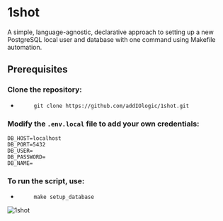 # 1shot
A simple, language-agnostic, declarative approach to setting up a new PostgreSQL local user and database with one command using Makefile automation.

## Prerequisites

### Clone the repository:
-          git clone https://github.com/addIOlogic/1shot.git

### Modify the `.env.local` file to add your own credentials:
```
DB_HOST=localhost
DB_PORT=5432
DB_USER=
DB_PASSWORD=
DB_NAME=
```
### To run the script, use:
-          make setup_database

![1shot](https://github.com/addIOlogic/1shot/blob/main/1shot.png)


